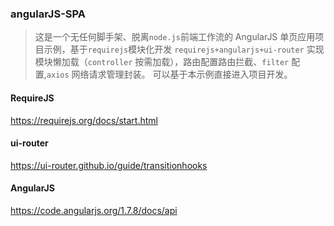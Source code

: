 ### angularJS-SPA

> 这是一个无任何脚手架、脱离`node.js`前端工作流的 AngularJS 单页应用项目示例，基于`requirejs`模块化开发
> `requirejs+angularjs+ui-router` 实现模块懒加载（`controller` 按需加载），路由配置路由拦截、`filter` 配置,`axios` 网络请求管理封装。
> 可以基于本示例直接进入项目开发。

#### RequireJS

https://requirejs.org/docs/start.html

#### ui-router

https://ui-router.github.io/guide/transitionhooks

#### AngularJS

https://code.angularjs.org/1.7.8/docs/api
